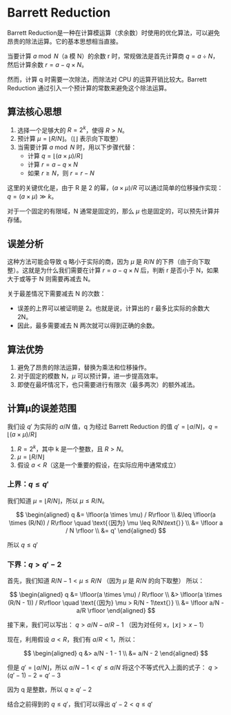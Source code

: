 # Barrett Reduction

Barrett Reduction是一种在计算模运算（求余数）时使用的优化算法，可以避免昂贵的除法运算。它的基本思想相当直接。

当要计算 $a \bmod N$（a 模 N）的余数 r 时，常规做法是首先计算商 $q = a \div N$，然后计算余数 $r = a - q \times N$。

然而，计算 q 时需要一次除法，而除法对 CPU 的运算开销比较大。Barrett Reduction 通过引入一个预计算的常数来避免这个除法运算。

## 算法核心思想

1. 选择一个足够大的 $R = 2^k$，使得 $R > N$。
2. 预计算 $\mu = \lfloor R / N \rfloor$。（$\lfloor \rfloor$ 表示向下取整）
3. 当需要计算 $a \bmod N$ 时，用以下步骤代替：
   - 计算 $q = \lfloor(a \times \mu) / R\rfloor$
   - 计算 $r = a - q \times N$
   - 如果 $r \geq N$，则 $r = r - N$

这里的关键优化是，由于 R 是 2 的幂，$(a \times \mu) / R$ 可以通过简单的位移操作实现：$q = (a \times \mu) \gg k$。

对于一个固定的有限域，N 通常是固定的，那么 $\mu$ 也是固定的，可以预先计算并存储。

## 误差分析

这种方法可能会导致 q 略小于实际的商，因为 $\mu$ 是 $R/N$ 的下界（由于向下取整）。这就是为什么我们需要在计算 $r = a - q \times N$ 后，判断 r 是否小于 N，如果大于或等于 N 则需要再减去 N。

关于最差情况下需要减去 N 的次数：

- 误差的上界可以被证明是 2。也就是说，计算出的 r 最多比实际的余数大 2N。
- 因此，最多需要减去 N 两次就可以得到正确的余数。

## 算法优势

1. 避免了昂贵的除法运算，替换为乘法和位移操作。
2. 对于固定的模数 N，$\mu$ 可以预计算，进一步提高效率。
3. 即使在最坏情况下，也只需要进行有限次（最多两次）的额外减法。

## 计算μ的误差范围

我们设 $q'$ 为实际的 $a/N$ 值，q 为经过 Barrett Reduction 的值
$q' = \lfloor a / N \rfloor$，$q = \lfloor(a \times \mu) / R\rfloor$

1. $R = 2^k$，其中 k 是一个整数，且 $R > N$。
2. $\mu = \lfloor R / N \rfloor$
3. 假设 $a < R$（这是一个重要的假设，在实际应用中通常成立）

### 上界：$q \leq q'$

我们知道 $\mu = \lfloor R / N \rfloor$，所以 $\mu \leq R / N$。 

$$
\begin{aligned}
q &= \lfloor(a \times \mu) / R\rfloor \\
  &\leq \lfloor(a \times (R/N)) / R\rfloor \quad \text{（因为} \mu \leq R/N\text{）} \\
  &= \lfloor a / N \rfloor \\
  &= q'
\end{aligned}
$$

所以 $q \leq q'$

### 下界：$q > q' - 2$

首先，我们知道 $R/N - 1 < \mu \leq R/N$ （因为 $\mu$ 是 $R/N$ 的向下取整）
所以：

$$
\begin{aligned}
q &= \lfloor(a \times \mu) / R\rfloor \\
  &> \lfloor(a \times (R/N - 1)) / R\rfloor \quad \text{（因为} \mu > R/N - 1\text{）} \\
  &= \lfloor a/N - a/R \rfloor
\end{aligned}
$$

接下来，我们可以写出：
$q > a/N - a/R - 1$ （因为对任何 x，$\lfloor x \rfloor > x - 1$）

现在，利用假设 $a < R$，我们有 $a/R < 1$，所以：

$$
\begin{aligned}
q &> a/N - 1 - 1 \\
  &= a/N - 2 
\end{aligned}
$$

但是 $q' = \lfloor a/N \rfloor$，所以 $a/N - 1 < q' \leq a/N$
将这个不等式代入上面的式子：
$q > (q' - 1) - 2 = q' - 3$

因为 q 是整数，所以 $q \geq q' - 2$

结合之前得到的 $q \leq q'$，我们可以得出 $q' - 2 < q \leq q'$
